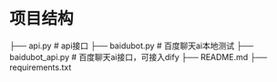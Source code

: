 # 项目结构
├── api.py      # api接口
├── baidubot.py  # 百度聊天ai本地测试
├── baidubot_api.py # 百度聊天ai接口，可接入dify
├── README.md
├── requirements.txt
